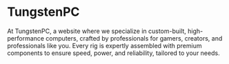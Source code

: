 # TungstenPC
At TungstenPC, a website where we specialize in custom-built, high-performance computers, crafted by professionals for gamers, creators, and professionals like you. Every rig is expertly assembled with premium components to ensure speed, power, and reliability, tailored to your needs. 
